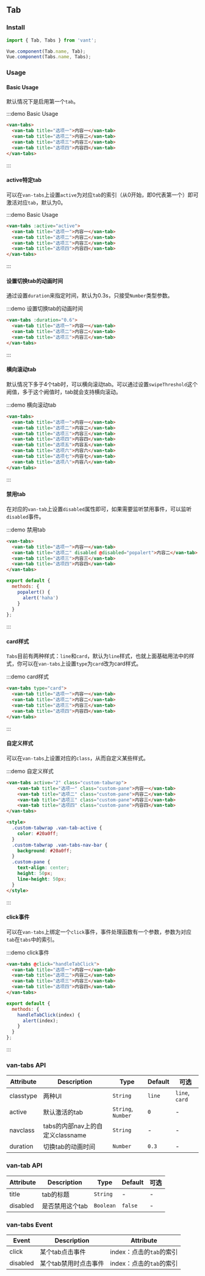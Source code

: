 <script>
export default {
  data() {
    return {
      active: 2
    };
  },
  mounted() {
    setTimeout(() => {
      this.active = 3;
    }, 1000);
  },
  methods: {
    popalert() {
      alert('haha')
    },

    handleTabClick(index) {
      alert(index);
    }
  }
};
</script>

## Tab

### Install
``` javascript
import { Tab, Tabs } from 'vant';

Vue.component(Tab.name, Tab);
Vue.component(Tabs.name, Tabs);
```

### Usage

#### Basic Usage

默认情况下是启用第一个`tab`。

:::demo Basic Usage
```html
<van-tabs>
  <van-tab title="选项一">内容一</van-tab>
  <van-tab title="选项二">内容二</van-tab>
  <van-tab title="选项三">内容三</van-tab>
  <van-tab title="选项四">内容四</van-tab>
</van-tabs>
```
:::

#### active特定tab

可以在`van-tabs`上设置`active`为对应`tab`的索引（从0开始，即0代表第一个）即可激活对应`tab`，默认为0。

:::demo Basic Usage
```html
<van-tabs :active="active">
  <van-tab title="选项一">内容一</van-tab>
  <van-tab title="选项二">内容二</van-tab>
  <van-tab title="选项三">内容三</van-tab>
  <van-tab title="选项四">内容四</van-tab>
</van-tabs>
```
:::

#### 设置切换tab的动画时间

通过设置`duration`来指定时间，默认为0.3s，只接受`Number`类型参数。

:::demo 设置切换tab的动画时间
```html
<van-tabs :duration="0.6">
  <van-tab title="选项一">内容一</van-tab>
  <van-tab title="选项二">内容二</van-tab>
  <van-tab title="选项三">内容三</van-tab>
</van-tabs>
```
:::

#### 横向滚动tab

默认情况下多于4个tab时，可以横向滚动tab。可以通过设置`swipeThreshold`这个阙值，多于这个阙值时，tab就会支持横向滚动。

:::demo 横向滚动tab
```html
<van-tabs>
  <van-tab title="选项一">内容一</van-tab>
  <van-tab title="选项二">内容二</van-tab>
  <van-tab title="选项三">内容三</van-tab>
  <van-tab title="选项四">内容四</van-tab>
  <van-tab title="选项五">内容五</van-tab>
  <van-tab title="选项六">内容六</van-tab>
  <van-tab title="选项七">内容七</van-tab>
  <van-tab title="选项八">内容八</van-tab>
</van-tabs>
```
:::

#### 禁用tab

在对应的`van-tab`上设置`disabled`属性即可，如果需要监听禁用事件，可以监听`disabled`事件。

:::demo 禁用tab
```html
<van-tabs>
  <van-tab title="选项一">内容一</van-tab>
  <van-tab title="选项二" disabled @disabled="popalert">内容二</van-tab>
  <van-tab title="选项三">内容三</van-tab>
  <van-tab title="选项四">内容四</van-tab>
</van-tabs>
```

```javascript
export default {
  methods: {
    popalert() {
      alert('haha')
    }
  }
};
```
:::

#### card样式

`Tabs`目前有两种样式：`line`和`card`，默认为`line`样式，也就上面基础用法中的样式，你可以在`van-tabs`上设置`type`为`card`改为card样式。

:::demo card样式
```html
<van-tabs type="card">
  <van-tab title="选项一">内容一</van-tab>
  <van-tab title="选项二">内容二</van-tab>
  <van-tab title="选项三">内容三</van-tab>
  <van-tab title="选项四">内容四</van-tab>
</van-tabs>
```
:::
<style>
  .custom-tabwrap .van-tab-active {
    color: #20a0ff;
  }
  .custom-tabwrap .van-tabs-nav-bar {
    background: #20a0ff;
  }
  .custom-pane {
    text-align: center;
    height: 50px;
    line-height: 50px;
  }
</style>

#### 自定义样式

可以在`van-tabs`上设置对应的`class`，从而自定义某些样式。

:::demo 自定义样式
```html
<van-tabs active="2" class="custom-tabwrap">
    <van-tab title="选项一" class="custom-pane">内容一</van-tab>
    <van-tab title="选项二" class="custom-pane">内容二</van-tab>
    <van-tab title="选项三" class="custom-pane">内容三</van-tab>
    <van-tab title="选项四" class="custom-pane">内容四</van-tab>
</van-tabs>

<style>
  .custom-tabwrap .van-tab-active {
    color: #20a0ff;
  }
  .custom-tabwrap .van-tabs-nav-bar {
    background: #20a0ff;
  }
  .custom-pane {
    text-align: center;
    height: 50px;
    line-height: 50px;
  }
</style>
```
:::

#### click事件

可以在`van-tabs`上绑定一个`click`事件，事件处理函数有一个参数，参数为对应`tab`在`tabs`中的索引。

:::demo click事件
```html
<van-tabs @click="handleTabClick">
  <van-tab title="选项一">内容一</van-tab>
  <van-tab title="选项二">内容二</van-tab>
  <van-tab title="选项三">内容三</van-tab>
  <van-tab title="选项四">内容四</van-tab>
</van-tabs>
```

```javascript
export default {
  methods: {
    handleTabClick(index) {
      alert(index);
    }
  }
};
```
:::

### van-tabs API

| Attribute | Description | Type | Default | 可选 |
|-----------|-----------|-----------|-------------|-------------|
| classtype | 两种UI | `String` | `line` |     `line`, `card` |
| active | 默认激活的tab | `String`, `Number` | `0` | - |
| navclass | tabs的内部nav上的自定义classname | `String` | - | - |
| duration | 切换tab的动画时间 | `Number` | `0.3` | - | - |


### van-tab API

| Attribute | Description | Type | Default | 可选 |
|-----------|-----------|-----------|-------------|-------------|
| title | tab的标题 | `String` | - | - |
| disabled | 是否禁用这个tab | `Boolean` | `false` | - |

### van-tabs Event

| Event | Description | Attribute |
|-----------|-----------|-----------|
| click | 某个tab点击事件 | index：点击的`tab`的索引 |
| disabled | 某个tab禁用时点击事件 | index：点击的`tab`的索引 |

